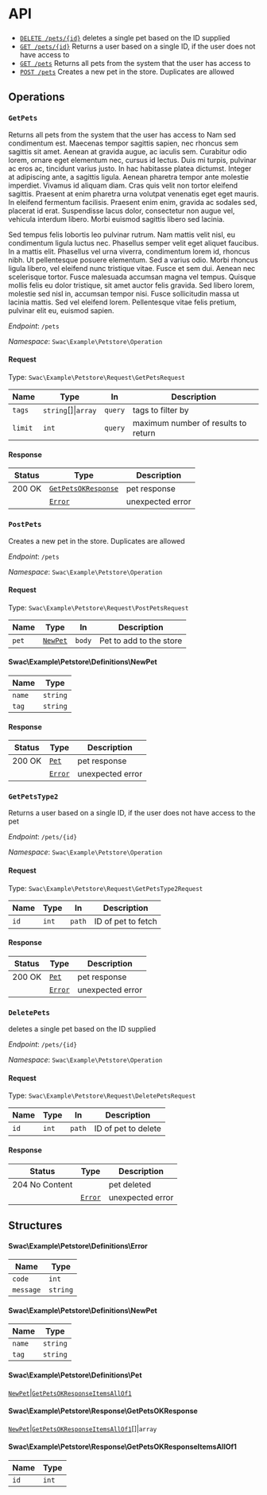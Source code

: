 # API

### 

* [`DELETE /pets/{id}`](#deletepets) deletes a single pet based on the ID supplied
* [`GET /pets/{id}`](#getpetstype2) Returns a user based on a single ID, if the user does not have access to
* [`GET /pets`](#getpets) Returns all pets from the system that the user has access to
* [`POST /pets`](#postpets) Creates a new pet in the store.  Duplicates are allowed



## Operations

### `GetPets`

Returns all pets from the system that the user has access to
Nam sed condimentum est. Maecenas tempor sagittis sapien, nec rhoncus sem
sagittis sit amet. Aenean at gravida augue, ac iaculis sem. Curabitur odio
lorem, ornare eget elementum nec, cursus id lectus. Duis mi turpis,
pulvinar ac eros ac, tincidunt varius justo. In hac habitasse platea
dictumst. Integer at adipiscing ante, a sagittis ligula. Aenean pharetra
tempor ante molestie imperdiet. Vivamus id aliquam diam. Cras quis velit
non tortor eleifend sagittis. Praesent at enim pharetra urna volutpat
venenatis eget eget mauris. In eleifend fermentum facilisis. Praesent enim
enim, gravida ac sodales sed, placerat id erat. Suspendisse lacus dolor,
consectetur non augue vel, vehicula interdum libero. Morbi euismod sagittis
libero sed lacinia.

Sed tempus felis lobortis leo pulvinar rutrum. Nam mattis velit nisl, eu
condimentum ligula luctus nec. Phasellus semper velit eget aliquet
faucibus. In a mattis elit. Phasellus vel urna viverra, condimentum lorem
id, rhoncus nibh. Ut pellentesque posuere elementum. Sed a varius odio.
Morbi rhoncus ligula libero, vel eleifend nunc tristique vitae. Fusce et
sem dui. Aenean nec scelerisque tortor. Fusce malesuada accumsan magna vel
tempus. Quisque mollis felis eu dolor tristique, sit amet auctor felis
gravida. Sed libero lorem, molestie sed nisl in, accumsan tempor nisi.
Fusce sollicitudin massa ut lacinia mattis. Sed vel eleifend lorem.
Pellentesque vitae felis pretium, pulvinar elit eu, euismod sapien.


_Endpoint_: `/pets`

_Namespace_: `Swac\Example\Petstore\Operation`

#### Request
Type: `Swac\Example\Petstore\Request\GetPetsRequest`

|Name   |Type                   |In     |Description                        |
|-------|-----------------------|-------|-----------------------------------|
|`tags` |`string`[]&#124;`array`|`query`|tags to filter by                  |
|`limit`|`int`                  |`query`|maximum number of results to return|





#### Response


|Status|Type                                                                |Description     |
|------|--------------------------------------------------------------------|----------------|
|200 OK|[`GetPetsOKResponse`](#swacexamplepetstoreresponsegetpetsokresponse)|pet response    |
|      |[`Error`](#swacexamplepetstoredefinitionserror)                     |unexpected error|

### `PostPets`

Creates a new pet in the store.  Duplicates are allowed

_Endpoint_: `/pets`

_Namespace_: `Swac\Example\Petstore\Operation`

#### Request
Type: `Swac\Example\Petstore\Request\PostPetsRequest`

|Name |Type                                             |In    |Description            |
|-----|-------------------------------------------------|------|-----------------------|
|`pet`|[`NewPet`](#swacexamplepetstoredefinitionsnewpet)|`body`|Pet to add to the store|


#### Swac\Example\Petstore\Definitions\NewPet
|Name  |Type    |
|------|--------|
|`name`|`string`|
|`tag` |`string`|



#### Response


|Status|Type                                           |Description     |
|------|-----------------------------------------------|----------------|
|200 OK|[`Pet`](#swacexamplepetstoredefinitionspet)    |pet response    |
|      |[`Error`](#swacexamplepetstoredefinitionserror)|unexpected error|

### `GetPetsType2`

Returns a user based on a single ID, if the user does not have access to
the pet

_Endpoint_: `/pets/{id}`

_Namespace_: `Swac\Example\Petstore\Operation`

#### Request
Type: `Swac\Example\Petstore\Request\GetPetsType2Request`

|Name|Type |In    |Description       |
|----|-----|------|------------------|
|`id`|`int`|`path`|ID of pet to fetch|





#### Response


|Status|Type                                           |Description     |
|------|-----------------------------------------------|----------------|
|200 OK|[`Pet`](#swacexamplepetstoredefinitionspet)    |pet response    |
|      |[`Error`](#swacexamplepetstoredefinitionserror)|unexpected error|

### `DeletePets`

deletes a single pet based on the ID supplied

_Endpoint_: `/pets/{id}`

_Namespace_: `Swac\Example\Petstore\Operation`

#### Request
Type: `Swac\Example\Petstore\Request\DeletePetsRequest`

|Name|Type |In    |Description        |
|----|-----|------|-------------------|
|`id`|`int`|`path`|ID of pet to delete|





#### Response


|Status        |Type                                           |Description     |
|--------------|-----------------------------------------------|----------------|
|204 No Content|                                               |pet deleted     |
|              |[`Error`](#swacexamplepetstoredefinitionserror)|unexpected error|



## Structures

#### Swac\Example\Petstore\Definitions\Error
|Name     |Type    |
|---------|--------|
|`code`   |`int`   |
|`message`|`string`|

#### Swac\Example\Petstore\Definitions\NewPet
|Name  |Type    |
|------|--------|
|`name`|`string`|
|`tag` |`string`|

#### Swac\Example\Petstore\Definitions\Pet
[`NewPet`](#swacexamplepetstoredefinitionsnewpet)&#124;[`GetPetsOKResponseItemsAllOf1`](#swacexamplepetstoreresponsegetpetsokresponseitemsallof1)
#### Swac\Example\Petstore\Response\GetPetsOKResponse
[`NewPet`](#swacexamplepetstoredefinitionsnewpet)&#124;[`GetPetsOKResponseItemsAllOf1`](#swacexamplepetstoreresponsegetpetsokresponseitemsallof1)[]&#124;`array`
#### Swac\Example\Petstore\Response\GetPetsOKResponseItemsAllOf1
|Name|Type |
|----|-----|
|`id`|`int`|


